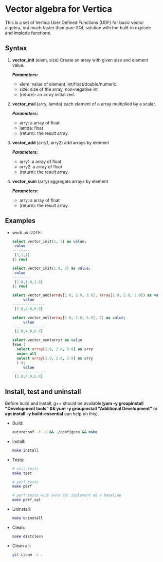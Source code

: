 # Vector algebra for Vertica

This is a set of Vertica User Defined Functions (UDF) for basic vector algebra, but much faster than pure SQL solution with the built-in explode and implode functions.

## Syntax

1. **vector_init** (elem, size)
   Create an array with given size and element value.

   ***Parameters:***

   * elem: value of element, int/float/double/numeric.
   * size: size of the array, non-negative int
   * (return): an array initialized.

2. **vector_mul** (arry, lamda)
   each element of a array multiplied by a scalar.

   ***Parameters:***

   * arry: a array of float
   * lamda: float
   * (return): the result array.

3. **vector_add** (arry1, arry2)
   add arrays by element

   ***Parameters:***

   * arry1: a array of float
   * arry2: a array of float
   * (return): the result array.

4. **vector_sum** (arry)
   aggregate arrays by element

   ***Parameters:***

   * arry: a array of float
   * (return): the result array.


## Examples


- work as UDTF:
  
  ```SQL
  select vector_init(1, 3) as value;
   value
  --------
   [1,1,1]
  (1 row)
  
  select vector_init(1.0, 3) as value;
   value
  --------
   [1.0,1.0,1.0]
  (1 row)
  
  select vector_add(array[1.0, 2.0, 3.0], array[1.0, 2.0, 3.0]) as value;
       value
  ---------------
   [2.0,4.0,6.0]
  
  select vector_mul(array[1.0, 2.0, 3.0], 2) as value;
       value
  ---------------
   [2.0,4.0,6.0]
  
  select vector_sum(arry) as value
  from (
    select array[1.0, 2.0, 3.0] as arry
    union all
    select array[1.0, 2.0, 3.0] as arry
    ) t;
       value
  ---------------
   [2.0,4.0,6.0]
  ```

## Install, test and uninstall

Before build and install, g++ should be available(**yum -y groupinstall "Development tools" && yum -y groupinstall "Additional Development"** or **apt install -y build-essential** can help on this).

 * Build: 

   ```bash
   autoreconf -f -i && ./configure && make
   ```

 * Install: 

   ```bash
   make install
   ```

 * Tests: 

   ```bash
   # unit tests
   make test

   # perf tests
   make perf

   # perf tests with pure sql implement as a baseline
   make perf_sql
   ```

 * Uninstall: 

   ```bash
   make uninstall
   ```

 * Clean: 

   ```bash
   make distclean
   ```

 * Clean all: 

   ```bash
   git clean -i .
   ```
